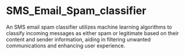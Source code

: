 # SMS_Email_Spam_classifier
An SMS email spam classifier utilizes machine learning algorithms to classify incoming messages as either spam or legitimate based on their content and sender information, aiding in filtering unwanted communications and enhancing user experience.
